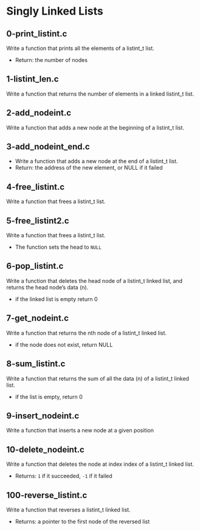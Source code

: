 # Singly Linked Lists

## 0-print_listint.c
Write a function that prints all the elements of a listint_t list.
- Return: the number of nodes

## 1-listint_len.c
Write a function that returns the number of elements in a linked listint_t list.

## 2-add_nodeint.c
Write a function that adds a new node at the beginning of a listint_t list.

## 3-add_nodeint_end.c
- Write a function that adds a new node at the end of a listint_t list.
- Return: the address of the new element, or NULL if it failed

## 4-free_listint.c
Write a function that frees a listint_t list.

## 5-free_listint2.c
Write a function that frees a listint_t list.
- The function sets the head to `NULL`

## 6-pop_listint.c
Write a function that deletes the head node of a listint_t linked list, and returns the head node’s data (n).
- if the linked list is empty return 0

## 7-get_nodeint.c
Write a function that returns the nth node of a listint_t linked list.
- if the node does not exist, return NULL

## 8-sum_listint.c
Write a function that returns the sum of all the data (n) of a listint_t linked list.
- if the list is empty, return 0

## 9-insert_nodeint.c
Write a function that inserts a new node at a given position

## 10-delete_nodeint.c
Write a function that deletes the node at index index of a listint_t linked list.
- Returns: `1` if it succeeded, `-1` if it failed

## 100-reverse_listint.c
Write a function that reverses a listint_t linked list.
- Returns: a pointer to the first node of the reversed list
